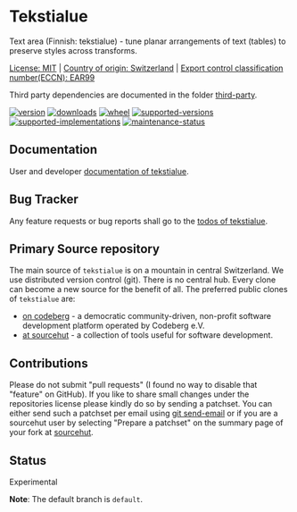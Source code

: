 # Tekstialue

Text area (Finnish: tekstialue) - tune planar arrangements of text (tables) to preserve styles across transforms.

[License: MIT](https://git.sr.ht/~sthagen/tekstialue/tree/default/item/LICENSE) | 
[Country of origin: Switzerland](https://git.sr.ht/~sthagen/tekstialue/tree/default/item/COUNTRY-OF-ORIGIN) | 
[Export control classification number(ECCN): EAR99](https://git.sr.ht/~sthagen/tekstialue/tree/default/item/EXPORT-CONTROL-CLASSIFICATION-NUMBER)

Third party dependencies are documented in the folder [third-party](docs/third-party/README.md).

[![version](https://img.shields.io/pypi/v/tekstialue.svg?style=flat)](https://pypi.python.org/pypi/tekstialue/)
[![downloads](https://static.pepy.tech/badge/tekstialue/month)](https://pepy.tech/project/tekstialue)
[![wheel](https://img.shields.io/pypi/wheel/tekstialue.svg?style=flat)](https://pypi.python.org/pypi/tekstialue/)
[![supported-versions](https://img.shields.io/pypi/pyversions/tekstialue.svg?style=flat)](https://pypi.python.org/pypi/tekstialue/)
[![supported-implementations](https://img.shields.io/pypi/implementation/tekstialue.svg?style=flat)](https://pypi.python.org/pypi/tekstialue/)
[![maintenance-status](https://img.shields.io/github/commit-activity/y/sthagen/tekstialue.svg?style=flat)](https://git.sr.ht/~sthagen/tekstialue/log)

## Documentation

User and developer [documentation of tekstialue](https://codes.dilettant.life/docs/tekstialue).

## Bug Tracker

Any feature requests or bug reports shall go to the [todos of tekstialue](https://todo.sr.ht/~sthagen/tekstialue).

## Primary Source repository

The main source of `tekstialue` is on a mountain in central Switzerland.
We use distributed version control (git).
There is no central hub.
Every clone can become a new source for the benefit of all.
The preferred public clones of `tekstialue` are:

* [on codeberg](https://codeberg.org/sthagen/tekstialue) - a democratic community-driven, non-profit software development platform operated by Codeberg e.V.
* [at sourcehut](https://git.sr.ht/~sthagen/tekstialue) - a collection of tools useful for software development.

## Contributions

Please do not submit "pull requests" (I found no way to disable that "feature" on GitHub).
If you like to share small changes under the repositories license please kindly do so by sending a patchset.
You can either send such a patchset per email using [git send-email](https://git-send-email.io) or 
if you are a sourcehut user by selecting "Prepare a patchset" on the summary page of your fork at [sourcehut](https://git.sr.ht/).

## Status

Experimental

**Note**: The default branch is `default`.
